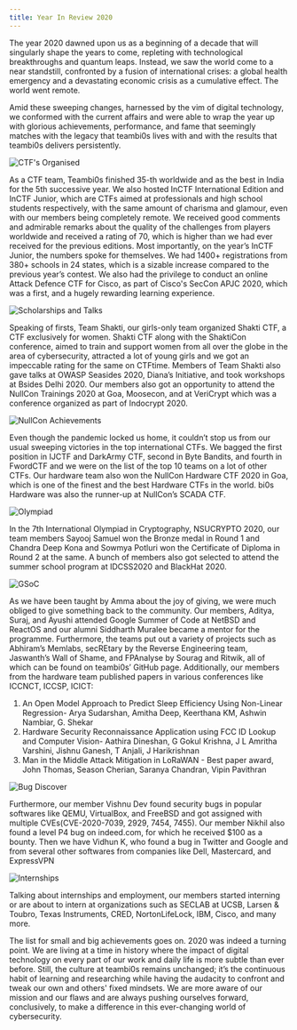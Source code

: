 ```yaml
---
title: Year In Review 2020
---
```


The year 2020 dawned upon us as a beginning of a decade that will singularly shape the years to come, repleting with technological breakthroughs and quantum leaps. Instead, we saw the world come to a near standstill, confronted by a fusion of international crises: a global health emergency and a devastating economic crisis as a cumulative effect. The world went remote.

Amid these sweeping changes, harnessed by the vim of digital technology, we conformed with the current affairs and were able to wrap the year up with glorious achievements, performance, and fame that seemingly matches with the legacy that teambi0s lives with and with the results that teambi0s delivers persistently.

![CTF's Organised](7.png)


As a CTF team, Teambi0s finished 35-th worldwide and as the best in India for the 5th successive year. We also hosted InCTF International Edition and InCTF Junior, which are CTFs aimed at professionals and high school students respectively, with the same amount of charisma and glamour, even with our members being completely remote. We received good comments and admirable remarks about the quality of the challenges from players worldwide and received a rating of 70, which is higher than we had ever received for the previous editions. Most importantly, on the year’s InCTF Junior, the numbers spoke for themselves. We had 1400+ registrations from 380+ schools in 24 states, which is a sizable increase compared to the previous year’s contest. We also had the privilege to conduct an online Attack Defence CTF for Cisco, as part of Cisco's SecCon APJC 2020, which was a first, and a hugely rewarding learning experience.


![Scholarships and Talks](10.png)


Speaking of firsts, Team Shakti, our girls-only team organized Shakti CTF, a CTF exclusively for women. Shakti CTF along with the ShaktiCon conference, aimed to train and support women from all over the globe in the area of cybersecurity,  attracted a lot of young girls and we got an impeccable rating for the same on CTFtime. Members of Team Shakti also gave talks at OWASP Seasides 2020, Diana’s Initiative, and took workshops at Bsides Delhi 2020. Our members also got an opportunity to attend the NullCon Trainings 2020 at Goa, Moosecon,  and at VeriCrypt which was a conference organized as part of Indocrypt 2020.


![NullCon Achievements](9.png)


Even though the pandemic locked us home, it couldn’t stop us from our usual sweeping victories in the top international CTFs. We bagged the first position in IJCTF and DarkArmy CTF, second in Byte Bandits, and fourth in FwordCTF and we were on the list of the top 10 teams on a lot of other CTFs. Our hardware team also won the NullCon Hardware CTF 2020 in Goa, which is one of the finest and the best Hardware CTFs in the world. bi0s Hardware was also the runner-up at NullCon’s SCADA CTF.


![Olympiad](4.png)


In the 7th International Olympiad in Cryptography, NSUCRYPTO 2020, our team members Sayooj Samuel won the Bronze medal in Round 1 and Chandra Deep Kona and Sowmya Potluri won the Certificate of Diploma in Round 2 at the same. A bunch of members also got selected to attend the summer school program at IDCSS2020 and BlackHat 2020.


![GSoC](6.png)


As we have been taught by Amma about the joy of giving, we were much obliged to give something back to the community. Our members, Aditya, Suraj, and Ayushi attended Google Summer of Code at NetBSD and ReactOS and our alumni Siddharth Muralee became a mentor for the programme. Furthermore, the teams put out a variety of projects such as Abhiram’s Memlabs, secREtary by the Reverse Engineering team, Jaswanth’s Wall of Shame, and FPAnalyse by Sourag and Ritwik, all of which can be found on teambi0s’ GitHub page. Additionally, our members from the hardware team published papers in various conferences like ICCNCT, ICCSP, ICICT:

1. An Open Model Approach to Predict Sleep Efficiency Using Non-Linear Regression- Arya Sudarshan, Amitha Deep, Keerthana KM, Ashwin Nambiar, G. Shekar
2. Hardware Security Reconnaissance Application using FCC ID Lookup and Computer Vision- Aathira Dineshan, G Gokul Krishna, J L Amritha Varshini, Jishnu Ganesh, T Anjali, J Harikrishnan
3. Man in the Middle Attack Mitigation in LoRaWAN - Best paper award, John Thomas, Season Cherian, Saranya Chandran, Vipin Pavithran


![Bug Discover](3.png)


Furthermore, our member Vishnu Dev found security bugs in popular softwares like QEMU, VirtualBox, and FreeBSD and got assigned with multiple CVEs(CVE-2020-7039, 2929, 7454, 7455). Our member Nikhil also found a level P4 bug on indeed.com, for which he received $100 as a bounty. Then we have Vidhun K, who found a bug in Twitter and Google and from several other softwares from companies like Dell, Mastercard, and ExpressVPN


![Internships](5.png)


Talking about internships and employment, our members started interning or are about to intern at organizations such as SECLAB at UCSB, Larsen & Toubro, Texas Instruments, CRED, NortonLifeLock, IBM, Cisco, and many more.


The list for small and big achievements goes on. 2020 was indeed a turning point. We are living at a time in history where the impact of digital technology on every part of our work and daily life is more subtle than ever before. Still, the culture at teambi0s remains unchanged; it’s the continuous habit of learning and researching while having the audacity to confront and tweak our own and others' fixed mindsets. We are more aware of our mission and our flaws and are always pushing ourselves forward, conclusively, to make a difference in this ever-changing world of cybersecurity.
